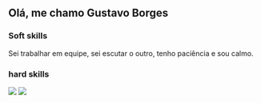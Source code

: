 ## Olá, me chamo Gustavo Borges

### Soft skills
Sei trabalhar em equipe, sei escutar o outro, tenho paciência e sou calmo.

### hard skills
<div style = "display:inline_block">
  <img src = "https://github.com/user-attachments/assets/4e325e28-3ad4-444e-8289-20630a0959da"/>
  <img src = "https://github.com/user-attachments/assets/81ff69e4-f2e4-4a33-968d-5db63336207e"/>
    
</div>
